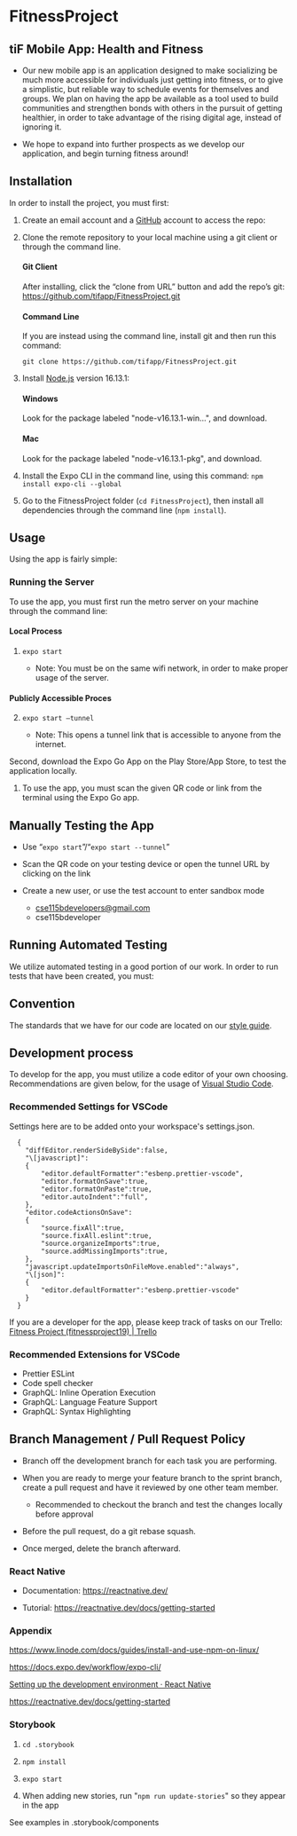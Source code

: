 # FitnessProject

## tiF Mobile App: Health and Fitness

- Our new mobile app is an application designed to make socializing be much more accessible for individuals just getting into fitness, or to give a simplistic, but reliable way to schedule events for themselves and groups. We plan on having the app be available as a tool used to build communities and strengthen bonds with others in the pursuit of getting healthier, in order to take advantage of the rising digital age, instead of ignoring it.

- We hope to expand into further prospects as we develop our application, and begin turning fitness around!

## Installation

In order to install the project, you must first:

1. Create an email account and a [GitHub](https://github.com/signup) account to access the repo:

2. Clone the remote repository to your local machine using a git client or through the command line.

   #### Git Client

   After installing, click the “clone from URL” button and add the repo’s git: <https://github.com/tifapp/FitnessProject.git>

   #### Command Line

   If you are instead using the command line, install git and then run this command:

   `git clone https://github.com/tifapp/FitnessProject.git`

3. Install [Node.js](https://nodejs.org/download/release/v16.13.1/) version 16.13.1:

   #### Windows

   Look for the package labeled "node-v16.13.1-win…", and download.

   #### Mac

   Look for the package labeled "node-v16.13.1-pkg", and download.

4. Install the Expo CLI in the command line, using this command: `npm install expo-cli --global`

5. Go to the FitnessProject folder (`cd FitnessProject`), then install all dependencies through the command line (`npm install`).

## Usage

Using the app is fairly simple:

### Running the Server

To use the app, you must first run the metro server on your machine through the command line:

#### Local Process

1.  `expo start`

    - Note: You must be on the same wifi network, in order to make proper usage of the server.

#### Publicly Accessible Proces

2. `expo start –tunnel`

   - Note: This opens a tunnel link that is accessible to anyone from the internet.

Second, download the Expo Go App on the Play Store/App Store, to test the application locally.

1.  To use the app, you must scan the given QR code or link from the terminal using the Expo Go app.

## Manually Testing the App

- Use “`expo start`”/“`expo start --tunnel`”

- Scan the QR code on your testing device or open the tunnel URL by clicking on the link

- Create a new user, or use the test account to enter sandbox mode

  - [cse115bdevelopers@gmail.com](mailto:cse115bdevelopers@gmail.com)
  - cse115bdeveloper

## Running Automated Testing

We utilize automated testing in a good portion of our work. In order to run tests that have been created, you must:

## Convention

The standards that we have for our code are located on our [style guide](STYLEGUIDE.md).

## Development process

To develop for the app, you must utilize a code editor of your own choosing. Recommendations are given below, for the usage of [Visual Studio Code](https://visualstudio.microsoft.com/downloads/).

### Recommended Settings for VSCode

Settings here are to be added onto your workspace's settings.json.

      {
      	"diffEditor.renderSideBySide":false,
      	"\[javascript]":
      	{
      		"editor.defaultFormatter":"esbenp.prettier-vscode",
      		"editor.formatOnSave":true,
      		"editor.formatOnPaste":true,
      		"editor.autoIndent":"full",
      	},
      	"editor.codeActionsOnSave":
      	{
      		"source.fixAll":true,
      		"source.fixAll.eslint":true,
      		"source.organizeImports":true,
      		"source.addMissingImports":true,
      	},
      	"javascript.updateImportsOnFileMove.enabled":"always",
      	"\[json]":
      	{
      		"editor.defaultFormatter":"esbenp.prettier-vscode"
      	}
      }

If you are a developer for the app, please keep track of tasks on our Trello: [Fitness Project (fitnessproject19) | Trello](https://trello.com/w/fitnessproject19)

### Recommended Extensions for VSCode

- Prettier ESLint
- Code spell checker
- GraphQL: Inline Operation Execution
- GraphQL: Language Feature Support
- GraphQL: Syntax Highlighting

## Branch Management / Pull Request Policy

- Branch off the development branch for each task you are performing.

- When you are ready to merge your feature branch to the sprint branch, create a pull request and have it reviewed by one other team member.

  - Recommended to checkout the branch and test the changes locally before approval

- Before the pull request, do a git rebase squash.

- Once merged, delete the branch afterward.

### React Native

- Documentation: <https://reactnative.dev/>

- Tutorial: <https://reactnative.dev/docs/getting-started>

### Appendix

<https://www.linode.com/docs/guides/install-and-use-npm-on-linux/>

<https://docs.expo.dev/workflow/expo-cli/>

[Setting up the development environment · React Native](https://reactnative.dev/docs/environment-setup)

<https://reactnative.dev/docs/getting-started>

### Storybook

1. `cd .storybook`

2. `npm install`

3. `expo start`

4. When adding new stories, run "`npm run update-stories`" so they appear in the app

See examples in .storybook/components
